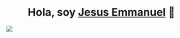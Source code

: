 <div align="center">
<h1 align="center">Hola, soy <a href="">Jesus Emmanuel</a> 👋</h1>
</div>
<img src="Imagenes/BannerEmma.JPG">


